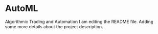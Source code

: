 # AutoML
Algorithmic Trading and Automation
I am editing the README file. Adding some more details about the project description.
